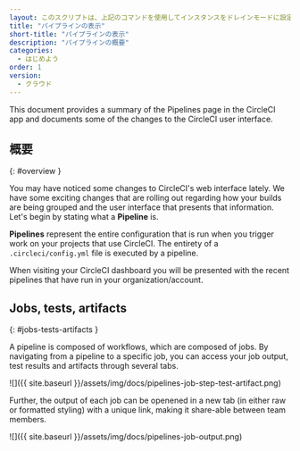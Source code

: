 ```yaml
---
layout: このスクリプトは、上記のコマンドを使用してインスタンスをドレインモードに設定し、インスタンス上で実行中のジョブをモニタリングし、ジョブが完了するのを待ってからインスタンスを終了します。
title: "パイプラインの表示"
short-title: "パイプラインの表示"
description: "パイプラインの概要"
categories:
  - はじめよう
order: 1
version:
  - クラウド
---
```


This document provides a summary of the Pipelines page in the CircleCI app and documents some of the changes to the CircleCI user interface.

## 概要
{: #overview }

You may have noticed some changes to CircleCI's web interface lately. We have some exciting changes that are rolling out regarding how your builds are being grouped and the user interface that presents that information. Let's begin by stating what a **Pipeline** is.

**Pipelines** represent the entire configuration that is run when you trigger work on your projects that use CircleCI. The entirety of a `.circleci/config.yml` file is executed by a pipeline.

When visiting your CircleCI dashboard you will be presented with the recent pipelines that have run in your organization/account.

## Jobs, tests, artifacts
{: #jobs-tests-artifacts }

A pipeline is composed of workflows, which are composed of jobs. By navigating from a pipeline to a specific job, you can access your job output, test results and artifacts through several tabs.

![]({{ site.baseurl }}/assets/img/docs/pipelines-job-step-test-artifact.png)

Further, the output of each job can be openened in a new tab (in either raw or formatted styling) with a unique link, making it share-able between team members.

![]({{ site.baseurl }}/assets/img/docs/pipelines-job-output.png)
